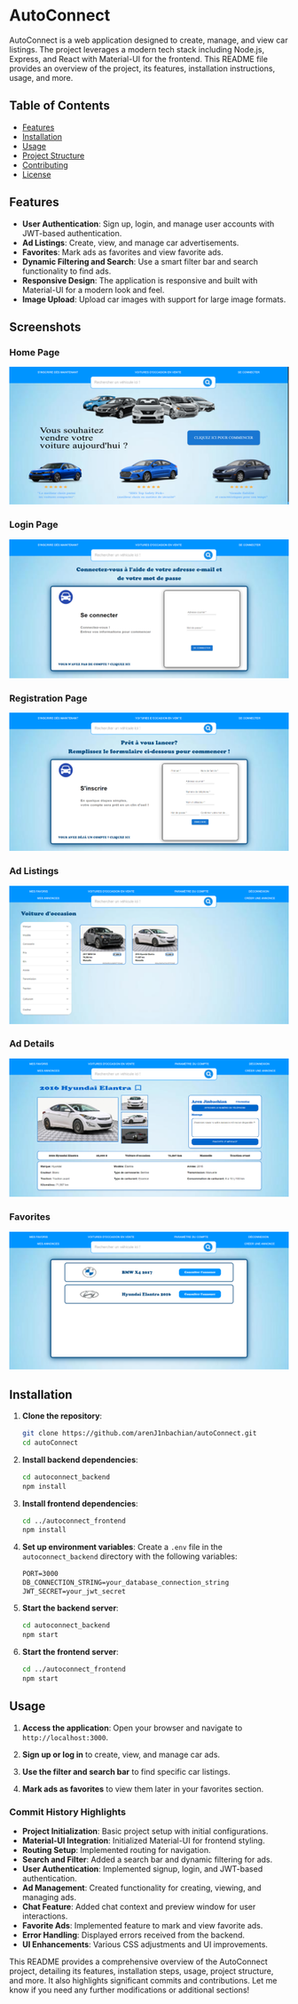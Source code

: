 # AutoConnect

AutoConnect is a web application designed to create, manage, and view car listings. The project leverages a modern tech stack including Node.js, Express, and React with Material-UI for the frontend. This README file provides an overview of the project, its features, installation instructions, usage, and more.

## Table of Contents

- [Features](#features)
- [Installation](#installation)
- [Usage](#usage)
- [Project Structure](#project-structure)
- [Contributing](#contributing)
- [License](#license)

## Features

- **User Authentication**: Sign up, login, and manage user accounts with JWT-based authentication.
- **Ad Listings**: Create, view, and manage car advertisements.
- **Favorites**: Mark ads as favorites and view favorite ads.
- **Dynamic Filtering and Search**: Use a smart filter bar and search functionality to find ads.
- **Responsive Design**: The application is responsive and built with Material-UI for a modern look and feel.
- **Image Upload**: Upload car images with support for large image formats.

## Screenshots

### Home Page

![Home Page](./webImages/home.PNG)

### Login Page

![Login Page](./webImages/login.PNG)

### Registration Page

![Registration Page](./webImages/register.PNG)

### Ad Listings

![Ad Listings](./webImages/listings.PNG)

### Ad Details

![Ad Details](./webImages/details.PNG)

### Favorites

![Favorites](./webImages/favorites.PNG)

## Installation

1. **Clone the repository**:

   ```sh
   git clone https://github.com/arenJ1nbachian/autoConnect.git
   cd autoConnect
   ```

2. **Install backend dependencies**:

   ```sh
   cd autoconnect_backend
   npm install
   ```

3. **Install frontend dependencies**:

   ```sh
   cd ../autoconnect_frontend
   npm install
   ```

4. **Set up environment variables**:
   Create a `.env` file in the `autoconnect_backend` directory with the following variables:

   ```env
   PORT=3000
   DB_CONNECTION_STRING=your_database_connection_string
   JWT_SECRET=your_jwt_secret
   ```

5. **Start the backend server**:

   ```sh
   cd autoconnect_backend
   npm start
   ```

6. **Start the frontend server**:
   ```sh
   cd ../autoconnect_frontend
   npm start
   ```

## Usage

1. **Access the application**:
   Open your browser and navigate to `http://localhost:3000`.

2. **Sign up or log in** to create, view, and manage car ads.

3. **Use the filter and search bar** to find specific car listings.

4. **Mark ads as favorites** to view them later in your favorites section.

### Commit History Highlights

- **Project Initialization**: Basic project setup with initial configurations.
- **Material-UI Integration**: Initialized Material-UI for frontend styling.
- **Routing Setup**: Implemented routing for navigation.
- **Search and Filter**: Added a search bar and dynamic filtering for ads.
- **User Authentication**: Implemented signup, login, and JWT-based authentication.
- **Ad Management**: Created functionality for creating, viewing, and managing ads.
- **Chat Feature**: Added chat context and preview window for user interactions.
- **Favorite Ads**: Implemented feature to mark and view favorite ads.
- **Error Handling**: Displayed errors received from the backend.
- **UI Enhancements**: Various CSS adjustments and UI improvements.

This README provides a comprehensive overview of the AutoConnect project, detailing its features, installation steps, usage, project structure, and more. It also highlights significant commits and contributions. Let me know if you need any further modifications or additional sections!
